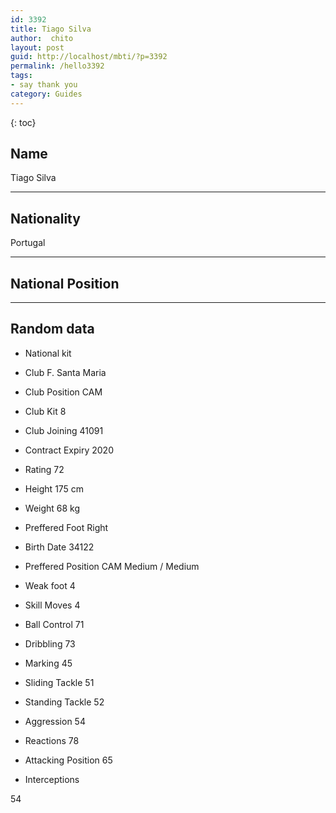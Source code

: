 ```yaml
---
id: 3392
title: Tiago Silva
author:  chito 
layout: post
guid: http://localhost/mbti/?p=3392
permalink: /hello3392
tags:
- say thank you
category: Guides
---
```



{: toc}


## Name  
Tiago Silva 

* * *

## Nationality  
Portugal 

* * *

## National Position 

* * *

## Random data 

  * National kit 
  * Club 
F. Santa Maria 

  * Club Position 
CAM 

  * Club Kit 
8 

  * Club Joining 
41091 

  * Contract Expiry 
2020 

  * Rating 
72 

  * Height 
175 cm 

  * Weight 
68 kg 

  * Preffered Foot 
Right 

  * Birth Date 
34122 

  * Preffered Position 
CAM Medium / Medium 

  * Weak foot 
4 

  * Skill Moves 
4 

  * Ball Control 
71 

  * Dribbling 
73 

  * Marking 
45 

  * Sliding Tackle 
51 

  * Standing Tackle 
52 

  * Aggression 
54 

  * Reactions 
78 

  * Attacking Position 
65 

  * Interceptions 

54</ul>